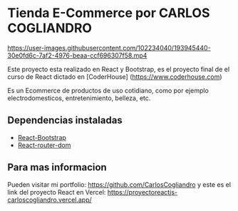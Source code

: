 

# Tienda E-Commerce por CARLOS COGLIANDRO



https://user-images.githubusercontent.com/102234040/193945440-30e0fd6c-7af2-4976-beaa-ccf696307f58.mp4



Este proyecto esta realizado en React y Bootstrap, es el proyecto final de el curso de React dictado en [CoderHouse] 
(https://www.coderhouse.com)

Es un Ecommerce de productos de uso cotidiano, como por ejemplo electrodomesticos, entretenimiento, belleza, etc.

## Dependencias instaladas

- [React-Bootstrap](https://react-bootstrap.github.io/)
- [React-router-dom](https://v5.reactrouter.com/)

## Para mas informacion

Pueden visitar mi portfolio: https://github.com/CarlosCogliandro
y este es el link del proyecto React en Vercel: https://proyectoreactjs-carloscogliandro.vercel.app/
